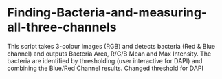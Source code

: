 # Finding-Bacteria-and-measuring-all-three-channels
This script takes 3-colour images (RGB) and detects bacteria (Red &amp; Blue channel) and outputs Bacteria Area, R/G/B Mean and Max Intensity. The bacteria are identified by thresholding (user interactive for DAPI) and combining the Blue/Red Channel results. Changed threshold for DAPI 
